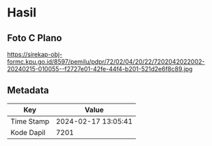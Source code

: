 # Hasil

## Foto C Plano

https://sirekap-obj-formc.kpu.go.id/8597/pemilu/pdpr/72/02/04/20/22/7202042022002-20240215-010055--f2727e01-42fe-44f4-b201-521d2e6f8c89.jpg


## Metadata

| Key        | Value               |
| ---------- | ------------------- |
| Time Stamp | 2024-02-17 13:05:41 |
| Kode Dapil | 7201                |



